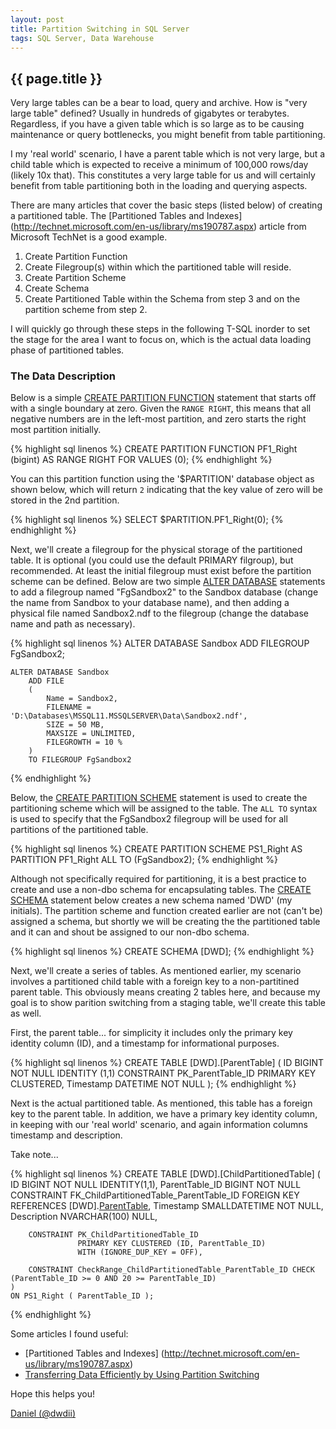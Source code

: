 ```yaml
---
layout: post
title: Partition Switching in SQL Server
tags: SQL Server, Data Warehouse
---
```

{{ page.title }}
----------------
Very large tables can be a bear to load, query and archive. How is "very large table" defined? Usually in hundreds of gigabytes or terabytes.
Regardless, if you have a given table which is so large as to be causing maintenance or query bottlenecks, you might benefit from table partitioning.

I my 'real world' scenario, I have a parent table which is not very large, but a child table which is expected to receive a minimum of 100,000 rows/day
(likely 10x that). This constitutes a very large table for us and will certainly benefit from table partitioning both in the loading and querying aspects.

There are many articles that cover the basic steps (listed below) of creating a partitioned table. The [Partitioned Tables and Indexes] (http://technet.microsoft.com/en-us/library/ms190787.aspx)
article from Microsoft TechNet is a good example.

1. Create Partition Function
2. Create Filegroup(s) within which the partitioned table will reside.
3. Create Partition Scheme
4. Create Schema
5. Create Partitioned Table within the Schema from step 3 and on the partition scheme from step 2.

I will quickly go through these steps in the following T-SQL inorder to set the stage for the area I want to focus on,
which is the actual data loading phase of partitioned tables. 

### The Data Description ###

Below is a simple [CREATE PARTITION FUNCTION](http://technet.microsoft.com/en-us/library/ms187802.aspx) statement that starts off 
with a single boundary at zero. Given the `RANGE RIGHT`, this means that all negative numbers are in the left-most partition, and 
zero starts the right most partition initially. 

{% highlight sql linenos %}
    CREATE PARTITION FUNCTION PF1_Right (bigint) AS RANGE RIGHT FOR VALUES (0);
{% endhighlight %}

You can this partition function using the '$PARTITION' database object as shown below, which will return `2` indicating
that the key value of zero will be stored in the 2nd partition.

{% highlight sql linenos %}
	SELECT $PARTITION.PF1_Right(0);
{% endhighlight %}

Next, we'll create a filegroup for the physical storage of the partitioned table. It is optional (you could use the default PRIMARY filgroup), but recommended. 
At least the initial filegroup must exist before the partition scheme can be defined. Below are two simple [ALTER DATABASE](http://technet.microsoft.com/en-US/library/bb522469.aspx) 
statements to add a filegroup named "FgSandbox2" to the Sandbox database (change the name from Sandbox to your database name), and then adding a physical 
file named Sandbox2.ndf to the filegroup (change the database name and path as necessary). 

{% highlight sql linenos %}
	ALTER DATABASE Sandbox 
		ADD FILEGROUP FgSandbox2;

	ALTER DATABASE Sandbox
		ADD FILE 
		(
			Name = Sandbox2,
			FILENAME = 'D:\Databases\MSSQL11.MSSQLSERVER\Data\Sandbox2.ndf',
			SIZE = 50 MB,
			MAXSIZE = UNLIMITED,
			FILEGROWTH = 10 %
		)
		TO FILEGROUP FgSandbox2
{% endhighlight %}

Below, the [CREATE PARTITION SCHEME](http://technet.microsoft.com/en-us/library/ms179854.aspx) statement is used to create the 
partitioning scheme which will be assigned to the table. The `ALL TO` syntax is used to specify that the FgSandbox2 filegroup
will be used for all partitions of the partitioned table.

{% highlight sql linenos %}
	CREATE PARTITION SCHEME PS1_Right
		AS PARTITION PF1_Right
		ALL TO (FgSandbox2);
{% endhighlight %}

Although not specifically required for partitioning, it is a best practice to create and use a non-dbo schema for encapsulating tables.
The [CREATE SCHEMA](http://technet.microsoft.com/en-us/library/ms189462.aspx) statement below creates a new schema named 'DWD' (my initials). 
The partition scheme and function created earlier are not (can't be) assigned a schema, but  shortly we will be creating the the partitioned 
table and it can and shout be assigned to our non-dbo schema.

{% highlight sql linenos %}
	CREATE SCHEMA [DWD];
{% endhighlight %}

Next, we'll create a series of tables. As mentioned earlier, my scenario involves a partitioned child table with a foreign key to a 
non-partitined parent table. This obviously means creating 2 tables here, and because my goal is to show parition switching from
a staging table, we'll create this table as well.

First, the parent table... for simplicity it includes only the primary key identity column (ID), and a timestamp for informational purposes.

{% highlight sql linenos %}
	CREATE TABLE [DWD].[ParentTable]
	(
		ID BIGINT NOT NULL IDENTITY (1,1) CONSTRAINT PK_ParentTable_ID PRIMARY KEY CLUSTERED,
		Timestamp DATETIME NOT NULL
	);
{% endhighlight %}

Next is the actual partitioned table. As mentioned, this table has a foreign key to the parent table. In addition, we have a 
primary key identity column, in keeping with our 'real world' scenario, and again information columns timestamp and description.

Take note...

{% highlight sql linenos %}
	CREATE TABLE [DWD].[ChildPartitionedTable]
	(
		ID BIGINT NOT NULL IDENTITY(1,1),
		ParentTable_ID BIGINT NOT NULL CONSTRAINT FK_ChildPartitionedTable_ParentTable_ID FOREIGN KEY REFERENCES [DWD].[ParentTable](ID),
		Timestamp SMALLDATETIME NOT NULL,
		Description NVARCHAR(100) NULL,

		CONSTRAINT PK_ChildPartitionedTable_ID
				   PRIMARY KEY CLUSTERED (ID, ParentTable_ID)
				   WITH (IGNORE_DUP_KEY = OFF),

		CONSTRAINT CheckRange_ChildPartitionedTable_ParentTable_ID CHECK (ParentTable_ID >= 0 AND 20 >= ParentTable_ID) 
	)
	ON PS1_Right ( ParentTable_ID );
{% endhighlight %}


Some articles I found useful:
* [Partitioned Tables and Indexes] (http://technet.microsoft.com/en-us/library/ms190787.aspx)
* [Transferring Data Efficiently by Using Partition Switching](http://technet.microsoft.com/en-us/library/ms191160%28v=sql.105%29.aspx)

Hope this helps you!

[Daniel (@dwdii)](http://twitter.com/dwdii)
